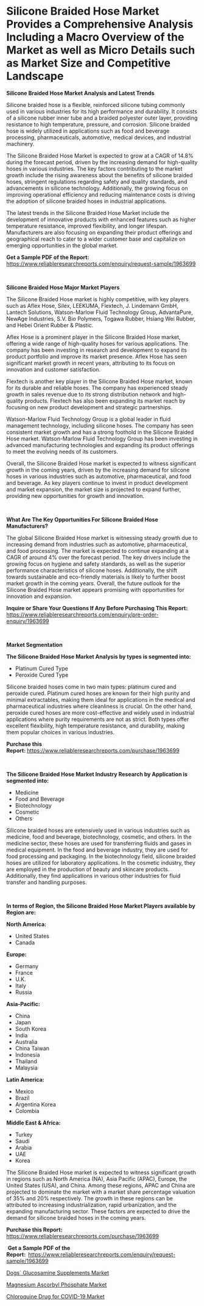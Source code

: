 <p><h1>Silicone Braided Hose Market Provides a Comprehensive Analysis Including a Macro Overview of the Market as well as Micro Details such as Market Size and Competitive Landscape</h1></p><p><strong>Silicone Braided Hose Market Analysis and Latest Trends</strong></p>
<p><p>Silicone braided hose is a flexible, reinforced silicone tubing commonly used in various industries for its high performance and durability. It consists of a silicone rubber inner tube and a braided polyester outer layer, providing resistance to high temperature, pressure, and corrosion. Silicone braided hose is widely utilized in applications such as food and beverage processing, pharmaceuticals, automotive, medical devices, and industrial machinery.</p><p>The Silicone Braided Hose Market is expected to grow at a CAGR of 14.8% during the forecast period, driven by the increasing demand for high-quality hoses in various industries. The key factors contributing to the market growth include the rising awareness about the benefits of silicone braided hoses, stringent regulations regarding safety and quality standards, and advancements in silicone technology. Additionally, the growing focus on improving operational efficiency and reducing maintenance costs is driving the adoption of silicone braided hoses in industrial applications.</p><p>The latest trends in the Silicone Braided Hose Market include the development of innovative products with enhanced features such as higher temperature resistance, improved flexibility, and longer lifespan. Manufacturers are also focusing on expanding their product offerings and geographical reach to cater to a wider customer base and capitalize on emerging opportunities in the global market.</p></p>
<p><strong>Get a Sample PDF of the Report:&nbsp;</strong> <a href="https://www.reliableresearchreports.com/enquiry/request-sample/1963699">https://www.reliableresearchreports.com/enquiry/request-sample/1963699</a></p>
<p>&nbsp;</p>
<p><strong>Silicone Braided Hose Major Market Players</strong></p>
<p><p>The Silicone Braided Hose market is highly competitive, with key players such as Aflex Hose, Silex, LEEKUMA, Flextech, J. Lindemann GmbH, Lantech Solutions, Watson-Marlow Fluid Technology Group, AdvantaPure, NewAge Industries, S.V. Bio Polymers, Togawa Rubber, Hsiang Wei Rubber, and Hebei Orient Rubber & Plastic. </p><p>Aflex Hose is a prominent player in the Silicone Braided Hose market, offering a wide range of high-quality hoses for various applications. The company has been investing in research and development to expand its product portfolio and improve its market presence. Aflex Hose has seen significant market growth in recent years, attributing to its focus on innovation and customer satisfaction.</p><p>Flextech is another key player in the Silicone Braided Hose market, known for its durable and reliable hoses. The company has experienced steady growth in sales revenue due to its strong distribution network and high-quality products. Flextech has also been expanding its market reach by focusing on new product development and strategic partnerships.</p><p>Watson-Marlow Fluid Technology Group is a global leader in fluid management technology, including silicone hoses. The company has seen consistent market growth and has a strong foothold in the Silicone Braided Hose market. Watson-Marlow Fluid Technology Group has been investing in advanced manufacturing technologies and expanding its product offerings to meet the evolving needs of its customers.</p><p>Overall, the Silicone Braided Hose market is expected to witness significant growth in the coming years, driven by the increasing demand for silicone hoses in various industries such as automotive, pharmaceutical, and food and beverage. As key players continue to invest in product development and market expansion, the market size is projected to expand further, providing new opportunities for growth and innovation.</p></p>
<p>&nbsp;</p>
<p><strong>What Are The Key Opportunities For Silicone Braided Hose Manufacturers?</strong></p>
<p><p>The global Silicone Braided Hose market is witnessing steady growth due to increasing demand from industries such as automotive, pharmaceutical, and food processing. The market is expected to continue expanding at a CAGR of around 4% over the forecast period. The key drivers include the growing focus on hygiene and safety standards, as well as the superior performance characteristics of silicone hoses. Additionally, the shift towards sustainable and eco-friendly materials is likely to further boost market growth in the coming years. Overall, the future outlook for the Silicone Braided Hose market appears promising with opportunities for innovation and expansion.</p></p>
<p><strong>Inquire or Share Your Questions If Any Before Purchasing This Report:</strong> <a href="https://www.reliableresearchreports.com/enquiry/pre-order-enquiry/1963699">https://www.reliableresearchreports.com/enquiry/pre-order-enquiry/1963699</a></p>
<p>&nbsp;</p>
<p><strong>Market Segmentation</strong></p>
<p><strong>The Silicone Braided Hose Market Analysis by types is segmented into:</strong></p>
<p><ul><li>Platinum Cured Type</li><li>Peroxide Cured Type</li></ul></p>
<p><p>Silicone braided hoses come in two main types: platinum cured and peroxide cured. Platinum cured hoses are known for their high purity and minimal extractables, making them ideal for applications in the medical and pharmaceutical industries where cleanliness is crucial. On the other hand, peroxide cured hoses are more cost-effective and widely used in industrial applications where purity requirements are not as strict. Both types offer excellent flexibility, high temperature resistance, and durability, making them popular choices in various industries.</p></p>
<p><strong>Purchase this Report:&nbsp;</strong><a href="https://www.reliableresearchreports.com/purchase/1963699">https://www.reliableresearchreports.com/purchase/1963699</a></p>
<p>&nbsp;</p>
<p><strong>The Silicone Braided Hose Market Industry Research by Application is segmented into:</strong></p>
<p><ul><li>Medicine</li><li>Food and Beverage</li><li>Biotechnology</li><li>Cosmetic</li><li>Others</li></ul></p>
<p><p>Silicone braided hoses are extensively used in various industries such as medicine, food and beverage, biotechnology, cosmetic, and others. In the medicine sector, these hoses are used for transferring fluids and gases in medical equipment. In the food and beverage industry, they are used for food processing and packaging. In the biotechnology field, silicone braided hoses are utilized for laboratory applications. In the cosmetic industry, they are employed in the production of beauty and skincare products. Additionally, they find applications in various other industries for fluid transfer and handling purposes.</p></p>
<p>&nbsp;</p>
<p><strong>In terms of Region, the Silicone Braided Hose Market Players available by Region are:</strong></p>
<p>
    <p> <strong> North America: </strong>
        <ul>
            <li>United States</li>
            <li>Canada</li>
        </ul>
        </p> 
    <p> <strong> Europe: </strong>
        <ul>
            <li>Germany</li>
            <li>France</li>
            <li>U.K.</li>
            <li>Italy</li>
            <li>Russia</li>
        </ul>
        </p> 
    <p> <strong> Asia-Pacific: </strong>
        <ul>
            <li>China</li>
            <li>Japan</li>
            <li>South Korea</li>
            <li>India</li>
            <li>Australia</li>
            <li>China Taiwan</li>
            <li>Indonesia</li>
            <li>Thailand</li>
            <li>Malaysia</li>
        </ul>
        </p> 
    <p> <strong> Latin America: </strong>
        <ul>
            <li>Mexico</li>
            <li>Brazil</li>
            <li>Argentina Korea</li>
            <li>Colombia</li>
        </ul>
        </p> 
    <p> <strong> Middle East & Africa: </strong>
        <ul>
            <li>Turkey</li>
            <li>Saudi</li>
            <li>Arabia</li>
            <li>UAE</li>
            <li>Korea</li>
        </ul>
    </p>
    </p>
<p><p>The Silicone Braided Hose market is expected to witness significant growth in regions such as North America (NA), Asia Pacific (APAC), Europe, the United States (USA), and China. Among these regions, APAC and China are projected to dominate the market with a market share percentage valuation of 35% and 20% respectively. The growth in these regions can be attributed to increasing industrialization, rapid urbanization, and the expanding manufacturing sector. These factors are expected to drive the demand for silicone braided hoses in the coming years.</p></p>
<p><strong>Purchase this Report: </strong><a href="https://www.reliableresearchreports.com/purchase/1963699">https://www.reliableresearchreports.com/purchase/1963699</a></p>
<p>&nbsp;<strong>Get a Sample PDF of the Report:&nbsp;&nbsp;</strong><a href="https://www.reliableresearchreports.com/enquiry/request-sample/1963699">https://www.reliableresearchreports.com/enquiry/request-sample/1963699</a></p>
<p><strong></strong></p>
<p><p><a href="https://view.publitas.com/reportprime-1/dogs-glucosamine-supplements-market-size-reflecting-a-forecast-till-2030-market-by-type-by-application-and-by-geography/">Dogs` Glucosamine Supplements Market</a></p><p><a href="https://view.publitas.com/reportprime-1/magnesium-ascorbyl-phosphate-market-size-growth-outlook-from-2023-to-2030-projecting-at-markets-trends-analysis-by-application-regional-outlook-and-revenue/">Magnesium Ascorbyl Phosphate Market</a></p><p><a href="https://view.publitas.com/reportprime-1/chloroquine-drug-for-covid-19-market-size-market-trends-and-growth-outlook-forecasted-for-period-from-2023-to-2030/">Chloroquine Drug for COVID-19 Market</a></p></p>